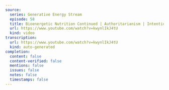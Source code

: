 ```yaml
---
source:
  series: Generative Energy Stream
  episode: 58
  title: Bioenergetic Nutrition Continued | Authoritarianism | Intention and Learning
  url: https://www.youtube.com/watch?v=kwynlIkJ4tU
  kind: video
transcription:
  url: https://www.youtube.com/watch?v=kwynlIkJ4tU
  kind: auto-generated
completion:
  content: false
  content-verified: false
  mentions: false
  issues: false
  notes: false
  timestamps: false
---
```

